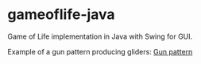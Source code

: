 # gameoflife-java
Game of Life implementation in Java with Swing for GUI.

Example of a gun pattern producing gliders:
[Gun pattern](images/gun_pattern.png)
